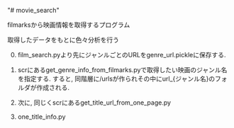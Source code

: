 "# movie_search" 

filmarksから映画情報を取得するプログラム

取得したデータをもとに色々分析を行う

0. film_search.pyより先にジャンルごとのURLをgenre_url.pickleに保存する.
1. scrにあるget_genre_info_from_filmarks.pyで取得したい映画のジャンル名を指定する.
  すると, 同階層に/urlsが作られその中にurl_{ジャンル名}のフォルダが作成される.
  
2. 次に, 同じくscrにあるget_title_url_from_one_page.py

3. one_title_info.py

